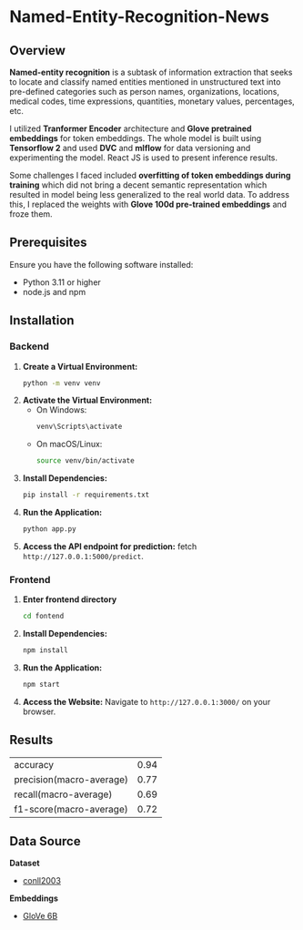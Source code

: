 # Named-Entity-Recognition-News

## Overview

**Named-entity recognition** is a subtask of information extraction that seeks to locate and classify named entities mentioned in unstructured text into pre-defined categories such as person names, organizations, locations, medical codes, time expressions, quantities, monetary values, percentages, etc.

I utilized **Tranformer Encoder** architecture and **Glove pretrained embeddings** for token embeddings. The whole model is built using **Tensorflow 2** and used **DVC** and **mlflow** for data versioning and experimenting the model. React JS is used to present inference results.

Some challenges I faced included **overfitting of token embeddings during training** which did not bring a decent semantic representation which resulted in model being less generalized to the real world data. To address this, I replaced the weights with **Glove 100d pre-trained embeddings** and froze them.

## Prerequisites

Ensure you have the following software installed:

- Python 3.11 or higher
- node.js and npm

## Installation

### Backend

1.  **Create a Virtual Environment:**
    ```bash
    python -m venv venv
    ```
2.  **Activate the Virtual Environment:**
    - On Windows:
      ```bash
      venv\Scripts\activate
      ```
    - On macOS/Linux:
      ```bash
      source venv/bin/activate
      ```
3.  **Install Dependencies:**
    ```bash
    pip install -r requirements.txt
    ```
4.  **Run the Application:**
    ```bash
    python app.py
    ```
5.  **Access the API endpoint for prediction:**
    fetch `http://127.0.0.1:5000/predict`.

### Frontend

1.  **Enter frontend directory**
    ```bash
    cd fontend
    ```
2.  **Install Dependencies:**
    ```bash
    npm install
    ```
3.  **Run the Application:**
    ```bash
    npm start
    ```
4.  **Access the Website:**
    Navigate to `http://127.0.0.1:3000/` on your browser.

## Results

|                          |      |
| ------------------------ | ---- |
| accuracy                 | 0.94 |
| precision(macro-average) | 0.77 |
| recall(macro-average)    | 0.69 |
| f1-score(macro-average)  | 0.72 |

## Data Source

**Dataset**

- [conll2003](https://huggingface.co/datasets/conll2003)

**Embeddings**

- [GloVe 6B](https://downloads.cs.stanford.edu/nlp/data/glove.6B.zip)
